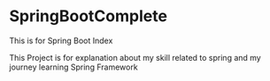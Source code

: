 # SpringBootComplete
This is for Spring Boot Index


This Project is for explanation about my skill related to spring and my journey learning Spring Framework
